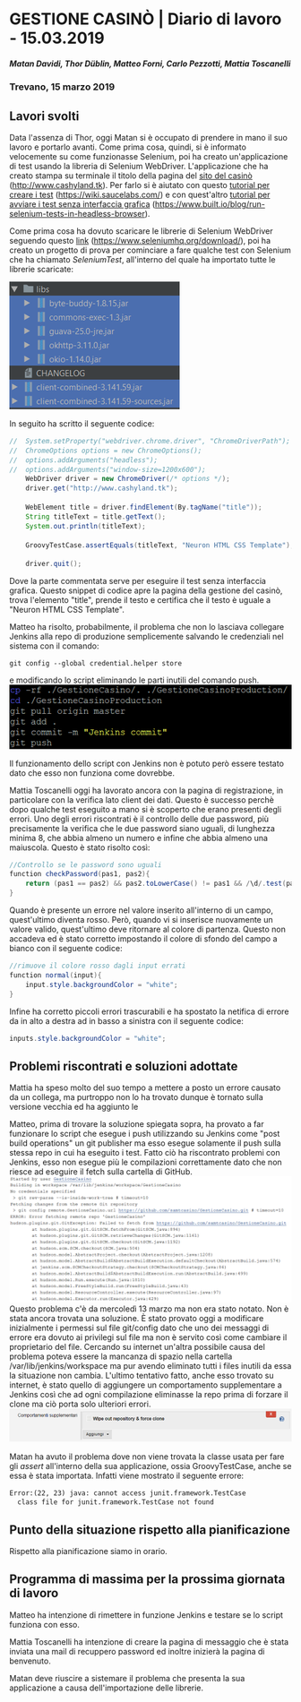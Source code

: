 # GESTIONE CASINÒ | Diario di lavoro - 15.03.2019
##### Matan Davidi, Thor Düblin, Matteo Forni, Carlo Pezzotti, Mattia Toscanelli
### Trevano, 15 marzo 2019

## Lavori svolti
Data l'assenza di Thor, oggi Matan si è occupato di prendere in mano il suo lavoro e portarlo avanti. Come prima cosa, quindi, si è informato velocemente su come funzionasse Selenium, poi ha creato un'applicazione di test usando la libreria di Selenium WebDriver. L'applicazione che ha creato stampa su terminale il titolo della pagina del [sito del casinò](http://www.cashyland.tk) (http://www.cashyland.tk). Per farlo si è aiutato con questo [tutorial per creare i test](https://wiki.saucelabs.com/display/DOCS/Getting+Started+with+Selenium+for+Automated+Website+Testing#GettingStartedwithSeleniumforAutomatedWebsiteTesting-TheSevenBasicStepsofSeleniumTests) (https://wiki.saucelabs.com/) e con quest'altro [tutorial per avviare i test senza interfaccia grafica](https://www.built.io/blog/run-selenium-tests-in-headless-browser) (https://www.built.io/blog/run-selenium-tests-in-headless-browser).

Come prima cosa ha dovuto scaricare le librerie di Selenium WebDriver seguendo questo [link](https://www.seleniumhq.org/download/) (https://www.seleniumhq.org/download/), poi ha creato un progetto di prova per cominciare a fare qualche test con Selenium che ha chiamato *SeleniumTest*, all'interno del quale ha importato tutte le librerie scaricate:

![Librerie di test](../media/15.03.2019-testLibraries.png)

In seguito ha scritto il seguente codice:
```java
//  System.setProperty("webdriver.chrome.driver", "ChromeDriverPath");
//  ChromeOptions options = new ChromeOptions();
//  options.addArguments("headless");
//  options.addArguments("window-size=1200x600");
    WebDriver driver = new ChromeDriver(/* options */);
    driver.get("http://www.cashyland.tk");

    WebElement title = driver.findElement(By.tagName("title"));
    String titleText = title.getText();
    System.out.println(titleText);

    GroovyTestCase.assertEquals(titleText, "Neuron HTML CSS Template");

    driver.quit();
```
Dove la parte commentata serve per eseguire il test senza interfaccia grafica. Questo snippet di codice apre la pagina della gestione del casinò, trova l'elemento "title", prende il testo e certifica che il testo è uguale a "Neuron HTML CSS Template".

Matteo ha risolto, probabilmente, il problema che non lo lasciava collegare Jenkins alla repo di produzione semplicemente salvando le credenziali nel sistema con il comando:
```
git config --global credential.helper store
```
e modificando lo script eliminando le parti inutili del comando push.
![Working git script](../media/WorkingGitScript.png)

Il funzionamento dello script con Jenkins non è potuto però essere testato dato che esso non funziona come dovrebbe.

Mattia Toscanelli oggi ha lavorato ancora con la pagina di registrazione, in particolare con la verifica lato client dei dati. Questo è successo perchè dopo qualche test eseguito a mano si è scoperto che erano presenti degli errori. Uno degli errori riscontrati è il controllo delle due password, più precisamente la verifica che le due password siano uguali, di lunghezza minima 8, che abbia almeno un numero e infine che abbia almeno una maiuscola. Questo è stato risolto così:
```java
//Controllo se le password sono uguali
function checkPassword(pas1, pas2){
    return (pas1 == pas2) && pas2.toLowerCase() != pas1 && /\d/.test(pas1) && pas1.length > 7;
}
```

Quando è presente un errore nel valore inserito all'interno di un campo, quest'ultimo diventa rosso. Però, quando vi si inserisce nuovamente un valore valido, quest'ultimo deve ritornare al colore di partenza. Questo non accadeva ed è stato corretto impostando il colore di sfondo del campo a bianco con il seguente codice:
```java
//rimuove il colore rosso dagli input errati
function normal(input){
    input.style.backgroundColor = "white"; 
}
```

Infine ha corretto piccoli errori trascurabili e ha spostato la netifica di errore da in alto a destra ad in basso a sinistra con il seguente codice:
```java
inputs.style.backgroundColor = "white";
```

##  Problemi riscontrati e soluzioni adottate
Mattia ha speso molto del suo tempo a mettere a posto un errore causato da un collega, ma purtroppo non lo ha trovato dunque è tornato sulla versione vecchia ed ha aggiunto le

Matteo, prima di trovare la soluzione spiegata sopra, ha provato a far funzionare lo script che esegue i push utilizzando su Jenkins come "post build operations" un git publisher ma esso esegue solamente il push sulla stessa repo in cui ha eseguito i test.
Fatto ciò ha riscontrato problemi con Jenkins, esso non esegue più le compilazioni correttamente dato che non riesce ad eseguire il fetch sulla cartella di GitHub.
![Jenkins error](../media/JenkinsFetchError.png)
 Questo problema c'è da mercoledì 13 marzo ma non era stato notato. Non è stata ancora trovata una soluzione. È stato provato oggi a modificare inizialmente i permessi sul file git/config dato che uno dei messaggi di errore era dovuto ai privilegi sul file ma non è servito così come cambiare il proprietario del file. Cercando su internet un'altra possibile causa del problema poteva essere la mancanza di spazio nella cartella /var/lib/jenkins/workspace ma pur avendo eliminato tutti i files inutili da essa la situazione non cambia. L'ultimo tentativo fatto, anche esso trovato su internet, è stato quello di aggiungere un comportamento supplementare a Jenkins così che ad ogni compilazione eliminasse la repo prima di forzare il clone ma ciò porta solo ulteriori errori.
 ![](../media/JenkinsWipeRepo.png)

Matan ha avuto il problema dove non viene trovata la classe usata per fare gli *assert* all'interno della sua applicazione, ossia GroovyTestCase, anche se essa è stata importata. Infatti viene mostrato il seguente errore:

```
Error:(22, 23) java: cannot access junit.framework.TestCase
  class file for junit.framework.TestCase not found
```

##  Punto della situazione rispetto alla pianificazione
Rispetto alla pianificazione siamo in orario.

## Programma di massima per la prossima giornata di lavoro
Matteo ha intenzione di rimettere in funzione Jenkins e testare se lo script funziona con esso.

Mattia Toscanelli ha intenzione di creare la pagina di messaggio che è stata inviata una mail di recuppero password ed inoltre inizierà la pagina di benvenuto.

Matan deve riuscire a sistemare il problema che presenta la sua applicazione a causa dell'importazione delle librerie.
